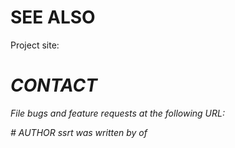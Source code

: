 # SEE ALSO
Project site: <address>
# CONTACT
File bugs and feature requests at the following URL:  
<address>
# AUTHOR
ssrt was written by  of 
